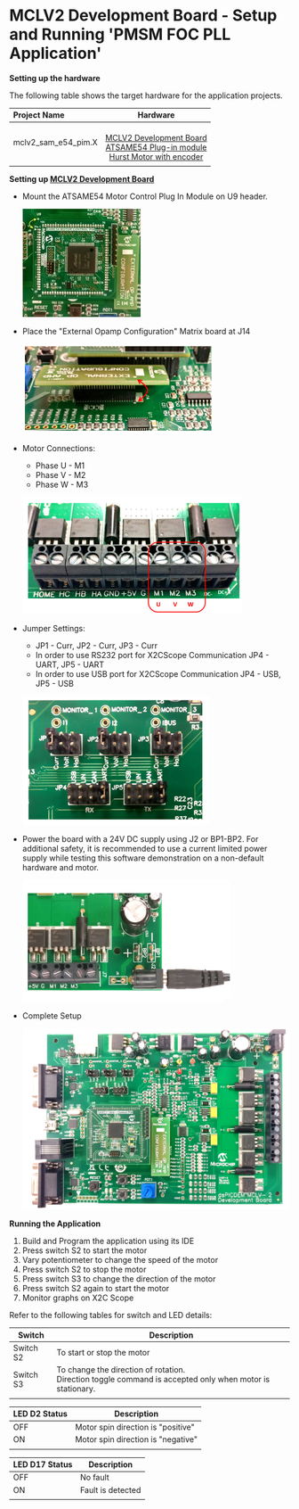 # MCLV2 Development Board - Setup and Running 'PMSM FOC PLL Application'
**Setting up the hardware**

The following table shows the target hardware for the application projects.

| Project Name| Hardware |
|:---------|:---------:|
| mclv2_sam_e54_pim.X |<br>[MCLV2 Development Board](https://www.microchip.com/DevelopmentTools/ProductDetails/DM330021-2)<br>[ATSAME54 Plug-in module](https://www.microchip.com/DevelopmentTools/ProductDetails/PartNO/MA320207)<br>[Hurst Motor with encoder](https://www.microchip.com/DevelopmentTools/ProductDetails/PartNo/AC300022) |
|||

**Setting up [MCLV2 Development Board](https://www.microchip.com/DevelopmentTools/ProductDetails/DM330021-2)**

- Mount the ATSAME54 Motor Control Plug In Module on U9 header. 

    ![PIM Install](GUID-EF24FB48-4A06-4B92-AB17-3EC80AA27275-low.jpg)

- Place the "External Opamp Configuration" Matrix board at J14

    ![External OPAMP](GUID-68DCD893-731A-4881-B4D9-6FE299AE9023-low.png)

- Motor Connections: 
    - Phase U - M1 
    - Phase V - M2 
    - Phase W - M3

    ![Motor Connections](GUID-A23B85BD-119C-4379-847F-7BD293D8AF39-low.png)

- Jumper Settings: 
    - JP1 - Curr, JP2 - Curr, JP3 - Curr 
    - In order to use RS232 port for X2CScope Communication JP4 - UART, JP5 - UART 
    - In order to use USB port for X2CScope Communication JP4 - USB, JP5 - USB

    ![jumper Settings](GUID-4A11568E-F7A4-4897-94AB-59BDF6149F1D-low.png)


- Power the board with a 24V DC supply using J2 or BP1-BP2. For additional safety, it is recommended to use a current limited power supply while testing this software demonstration on a non-default hardware and motor. 

    ![jumper Settings](GUID-0D6347C9-1A55-4387-952D-3E1DDBC77AC8-low.png)

- Complete Setup

    ![Setup](GUID-28FEDBAE-528B-44A7-903C-4945A929AC98-low.png)

**Running the Application**

1. Build and Program the application using its IDE
2. Press switch S2 to start the motor
3. Vary potentiometer to change the speed of the motor
4. Press switch S2 to stop the motor
5. Press switch S3 to change the direction of the motor
6. Press switch S2 again to start the motor
7. Monitor graphs on X2C Scope

Refer to the following tables for switch and LED details:

| Switch | Description |
|------|----------------|
| Switch S2 | To start or stop the motor |
| Switch S3 | To change the direction of rotation. <br>Direction toggle command is accepted only when motor is stationary. |
||

| LED D2 Status | Description |
|------|----------------|
| OFF  | Motor spin direction is "positive"  |
| ON  | Motor spin direction is "negative"   |
||

| LED D17 Status | Description |
|------|----------------|
| OFF  | No fault  |
| ON   | Fault is detected  |
||